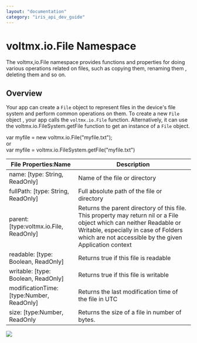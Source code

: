 ```yaml
---
layout: "documentation"
category: "iris_api_dev_guide"
---
```

                            

voltmx.io.File Namespace
======================

The voltmx,io.File namespace provides functions and properties for doing various operations related on files, such as copying them, renaming them , deleting them and so on.

Overview
--------

Your app can create a `File` object to represent files in the device's file system and perform common operations on them. To create a new `File` object , your app calls the `voltmx.io.File` function. Alternatively, it can use the voltmx.io.FileSystem.getFile function to get an instance of a `File` object.

var myfile = new voltmx.io.File("myfile.txt");  
or  
var myfile = voltmx.io.FileSystem.getFile("myfile.txt")  

  
| File Properties:Name | Description |
| --- | --- |
| name: \[type: String, ReadOnly\] | Name of the file or directory |
| fullPath: \[type: String, ReadOnly\] | Full absolute path of the file or directory |
| parent: \[type:voltmx.io.File, ReadOnly\] | Returns the parent directory of this file. This property may return nil or a File object which can neither Readable or Writable, especially in case of Folders which are not accessible by the given Application context |
| readable: \[type: Boolean, ReadOnly\] | Returns true if this file is readable |
| writable: \[type: Boolean, ReadOnly\] | Returns true if this file is writable |
| modificationTime: \[type:Number, ReadOnly\] | Returns the last modification time of the file in UTC |
| size: \[type:Number, ReadOnly | Returns the size of a file in number of bytes. |

![](resources/prettify/onload.png)
